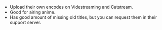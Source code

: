 - Upload their own encodes on Videstreaming and Catstream.
- Good for airing anime.
- Has good amount of missing old titles, but you can request them in their support server.